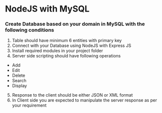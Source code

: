 # NodeJS with MySQL 
 
### Create Database based on your domain in MySQL with the following conditions

1. Table should have minimum 6 entities with primary key
2. Connect with your Database using NodeJS with Express JS
3. Install required modules in your project folder
4. Server side scripting should have following operations
- Add
- Edit
- Delete
- Search
- Display
5. Response to the client should be either JSON or XML format
6. In Client side you are expected to manipulate the server response as per your requirement
